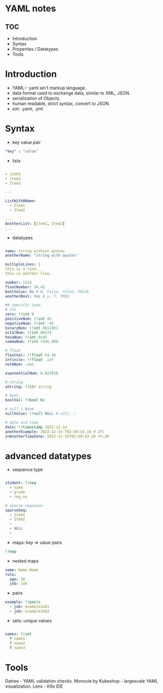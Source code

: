 # YAML notes

## TOC
- Introduction
- Syntax
- Properties / Datatypes
- Tools

# Introduction

- YAML:- yaml ain't markup language.
- data format used to exchange data, similar to XML, JSON.
- serialization of Objects.
- human readable, strict syntax, convert to JSON. 
- ext: .yaml, .yml

# Syntax

- key value pair

```yaml
"key" : "value"
```

- lists

```yaml

- item1
- item2
- Item3

---

ListWithAName:
  - Item1
  - Item2

---
AnotherList: [Item1, Item2]
...
```

- datatypes

```yaml

name: string without qoutes
anotherName: "string with qoutes"

multipleLines: |
this is a line.
this is another line.

number: 1234
floatNumber: 34.43
boolValue: No # N, False, false, FALSE
anotherBool: Yes # y, Y, TRUE

## specific type
# int
zero: !!int 0
positiveNum: !!int 45
negativeNum: !!int -45
binaryNum: !!int 0b11001
octalNum: !!int 06574
hexaNum: !!int 0x45
commaNum: !!int +545_000

# float
floatVal: !!float 54.44
infinite: !!float .inf
notANum: .nan

exponentialNum: 6.023E56

# string
aString: !!str string

# bool
boolVal: !!bool No

# null / None
nullValue: !!null NULL # null, ~

# date and time
date: !!timestamp 2022-12-14
anotherExample: 2022-12-15-T02:59:43.10 # UTC
inAnotherTimeZone: 2022-12-15T02:59:43.10 +5:30
```

# advanced datatypes

- sequence type

```yaml

student: !!seq
  - name
  - grade
  - reg_no

# sparse sequence
sparseSeq: 
  - Item1
  - Item2
  -
  - NULL
  - 

```
- maps: key => value pairs

```yaml
!!map

```

- nested maps
```yaml
name: Name Name
role:
  age: 20
  job: Job
```

- pairs
```yaml
example: !!pairs
  - job: exampleJob1
  - job: exampleJob2

```

- sets: unique values
```yaml

names: !!set
  ? name1
  ? name2
  ? name3

```

# Tools

Datree - YAML validation checks.
Monocle by Kubeshop - largescale YAML visualization.
Lens - K8s IDE
